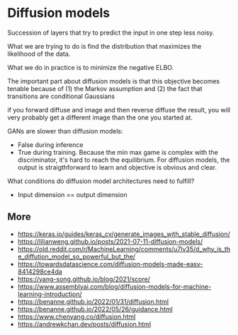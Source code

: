 # Diffusion models

Succession of layers that try to predict the input in one step less noisy.

What we are trying to do is find the distribution that maximizes the likelihood of the data.

What we do in practice is to minimize the negative ELBO.

The important part about diffusion models is that this objective becomes tenable because of (1) the Markov assumption and (2) the fact that transitions are conditional Gaussians

if you forward diffuse and image and then reverse diffuse the result, you will very probably get a different image than the one you started at.

GANs are slower than diffusion models:

- False during inference
- True during training. Because the min max game is complex with the discriminator, it's hard to reach the equilibrium. For diffusion models, the output is straigthforward to learn and objective is obvious and clear.

What conditions do diffusion model architectures need to fulfill?

- Input dimension == output dimension

## More

- <https://keras.io/guides/keras_cv/generate_images_with_stable_diffusion/>
- <https://lilianweng.github.io/posts/2021-07-11-diffusion-models/>
- <https://old.reddit.com/r/MachineLearning/comments/u7lv35/d_why_is_the_diffution_model_so_powerful_but_the/>
- <https://towardsdatascience.com/diffusion-models-made-easy-8414298ce4da>
- <https://yang-song.github.io/blog/2021/score/>
- <https://www.assemblyai.com/blog/diffusion-models-for-machine-learning-introduction/>
- <https://benanne.github.io/2022/01/31/diffusion.html>
- <https://benanne.github.io/2022/05/26/guidance.html>
- <https://www.chenyang.co/diffusion.html>
- <https://andrewkchan.dev/posts/diffusion.html>
